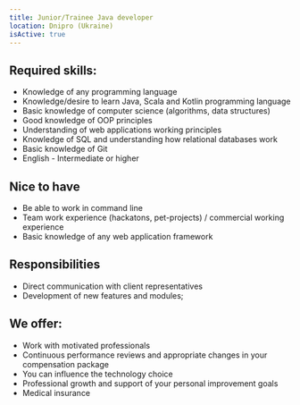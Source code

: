```yaml
---
title: Junior/Trainee Java developer
location: Dnipro (Ukraine)
isActive: true
---
```


## Required skills:

- Knowledge of any programming language
- Knowledge/desire to learn Java, Scala and Kotlin programming language
- Basic knowledge of computer science (algorithms, data structures)
- Good knowledge of OOP principles
- Understanding of web applications working principles
- Knowledge of SQL and understanding how relational databases work
- Basic knowledge of Git
- English - Intermediate or higher

## Nice to have

- Be able to work in command line
- Team work experience (hackatons, pet-projects) / commercial working experience
- Basic knowledge of any web application framework

## Responsibilities

- Direct communication with client representatives
- Development of new features and modules;

## We offer:

- Work with motivated professionals
- Continuous performance reviews and appropriate changes in your compensation
  package
- You can influence the technology choice
- Professional growth and support of your personal improvement goals
- Medical insurance
